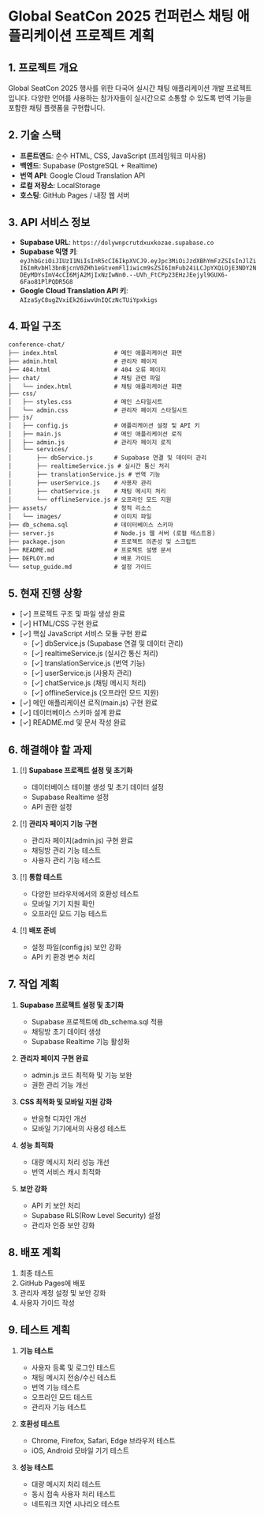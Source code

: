 # Global SeatCon 2025 컨퍼런스 채팅 애플리케이션 프로젝트 계획

## 1. 프로젝트 개요
Global SeatCon 2025 행사를 위한 다국어 실시간 채팅 애플리케이션 개발 프로젝트입니다. 다양한 언어를 사용하는 참가자들이 실시간으로 소통할 수 있도록 번역 기능을 포함한 채팅 플랫폼을 구현합니다.

## 2. 기술 스택
- **프론트엔드**: 순수 HTML, CSS, JavaScript (프레임워크 미사용)
- **백엔드**: Supabase (PostgreSQL + Realtime)
- **번역 API**: Google Cloud Translation API
- **로컬 저장소**: LocalStorage
- **호스팅**: GitHub Pages / 내장 웹 서버

## 3. API 서비스 정보
- **Supabase URL**: `https://dolywnpcrutdxuxkozae.supabase.co`
- **Supabase 익명 키**: `eyJhbGciOiJIUzI1NiIsInR5cCI6IkpXVCJ9.eyJpc3MiOiJzdXBhYmFzZSIsInJlZiI6ImRvbHl3bnBjcnV0ZHh1eGtvemFlIiwicm9sZSI6ImFub24iLCJpYXQiOjE3NDY2NDEyMDYsImV4cCI6MjA2MjIxNzIwNn0.--UVh_FtCPp23EHzJEejyl9GUX6-6Fao81PlPQDR5G8`
- **Google Cloud Translation API 키**: `AIzaSyC8ugZVxiEk26iwvUnIQCzNcTUiYpxkigs`

## 4. 파일 구조
```
conference-chat/
├── index.html                # 메인 애플리케이션 화면
├── admin.html                # 관리자 페이지
├── 404.html                  # 404 오류 페이지
├── chat/                     # 채팅 관련 파일
│   └── index.html            # 채팅 애플리케이션 화면
├── css/
│   ├── styles.css            # 메인 스타일시트
│   └── admin.css             # 관리자 페이지 스타일시트
├── js/
│   ├── config.js             # 애플리케이션 설정 및 API 키
│   ├── main.js               # 메인 애플리케이션 로직
│   ├── admin.js              # 관리자 페이지 로직
│   └── services/
│       ├── dbService.js      # Supabase 연결 및 데이터 관리
│       ├── realtimeService.js # 실시간 통신 처리
│       ├── translationService.js # 번역 기능
│       ├── userService.js    # 사용자 관리 
│       ├── chatService.js    # 채팅 메시지 처리
│       └── offlineService.js # 오프라인 모드 지원
├── assets/                   # 정적 리소스
│   └── images/               # 이미지 파일
├── db_schema.sql             # 데이터베이스 스키마
├── server.js                 # Node.js 웹 서버 (로컬 테스트용)
├── package.json              # 프로젝트 의존성 및 스크립트
├── README.md                 # 프로젝트 설명 문서
├── DEPLOY.md                 # 배포 가이드
└── setup_guide.md            # 설정 가이드
```

## 5. 현재 진행 상황
- [✓] 프로젝트 구조 및 파일 생성 완료
- [✓] HTML/CSS 구현 완료
- [✓] 핵심 JavaScript 서비스 모듈 구현 완료
  - [✓] dbService.js (Supabase 연결 및 데이터 관리)
  - [✓] realtimeService.js (실시간 통신 처리)
  - [✓] translationService.js (번역 기능)
  - [✓] userService.js (사용자 관리)
  - [✓] chatService.js (채팅 메시지 처리)
  - [✓] offlineService.js (오프라인 모드 지원)
- [✓] 메인 애플리케이션 로직(main.js) 구현 완료
- [✓] 데이터베이스 스키마 설계 완료
- [✓] README.md 및 문서 작성 완료

## 6. 해결해야 할 과제
1. [!] **Supabase 프로젝트 설정 및 초기화**
   - 데이터베이스 테이블 생성 및 초기 데이터 설정
   - Supabase Realtime 설정
   - API 권한 설정

2. [!] **관리자 페이지 기능 구현**
   - 관리자 페이지(admin.js) 구현 완료
   - 채팅방 관리 기능 테스트
   - 사용자 관리 기능 테스트

3. [!] **통합 테스트**
   - 다양한 브라우저에서의 호환성 테스트
   - 모바일 기기 지원 확인
   - 오프라인 모드 기능 테스트

4. [!] **배포 준비**
   - 설정 파일(config.js) 보안 강화
   - API 키 환경 변수 처리

## 7. 작업 계획
1. **Supabase 프로젝트 설정 및 초기화**
   - Supabase 프로젝트에 db_schema.sql 적용
   - 채팅방 초기 데이터 생성
   - Supabase Realtime 기능 활성화

2. **관리자 페이지 구현 완료**
   - admin.js 코드 최적화 및 기능 보완
   - 권한 관리 기능 개선

3. **CSS 최적화 및 모바일 지원 강화**
   - 반응형 디자인 개선
   - 모바일 기기에서의 사용성 테스트

4. **성능 최적화**
   - 대량 메시지 처리 성능 개선
   - 번역 서비스 캐시 최적화

5. **보안 강화**
   - API 키 보안 처리
   - Supabase RLS(Row Level Security) 설정
   - 관리자 인증 보안 강화

## 8. 배포 계획
1. 최종 테스트
2. GitHub Pages에 배포
3. 관리자 계정 설정 및 보안 강화
4. 사용자 가이드 작성

## 9. 테스트 계획
1. **기능 테스트**
   - 사용자 등록 및 로그인 테스트
   - 채팅 메시지 전송/수신 테스트
   - 번역 기능 테스트
   - 오프라인 모드 테스트
   - 관리자 기능 테스트

2. **호환성 테스트**
   - Chrome, Firefox, Safari, Edge 브라우저 테스트
   - iOS, Android 모바일 기기 테스트

3. **성능 테스트**
   - 대량 메시지 처리 테스트
   - 동시 접속 사용자 처리 테스트
   - 네트워크 지연 시나리오 테스트
